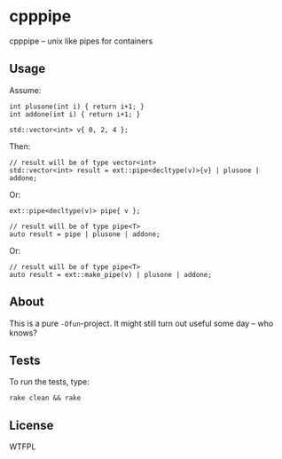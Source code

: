 cpppipe
=======

cpppipe – unix like pipes for containers

Usage
-----

Assume:

```
int plusone(int i) { return i+1; }
int addone(int i) { return i+1; }

std::vector<int> v{ 0, 2, 4 };
```

Then:

```
// result will be of type vector<int>
std::vector<int> result = ext::pipe<decltype(v)>{v} | plusone | addone;
```

Or:

```
ext::pipe<decltype(v)> pipe{ v };

// result will be of type pipe<T>
auto result = pipe | plusone | addone;
```

Or:

```
// result will be of type pipe<T>
auto result = ext::make_pipe(v) | plusone | addone;
```

About
-----

This is a pure `-Ofun`-project. It might still turn out useful some day – who knows?

Tests
-----

To run the tests, type:
```
rake clean && rake
```

License
-------

WTFPL
